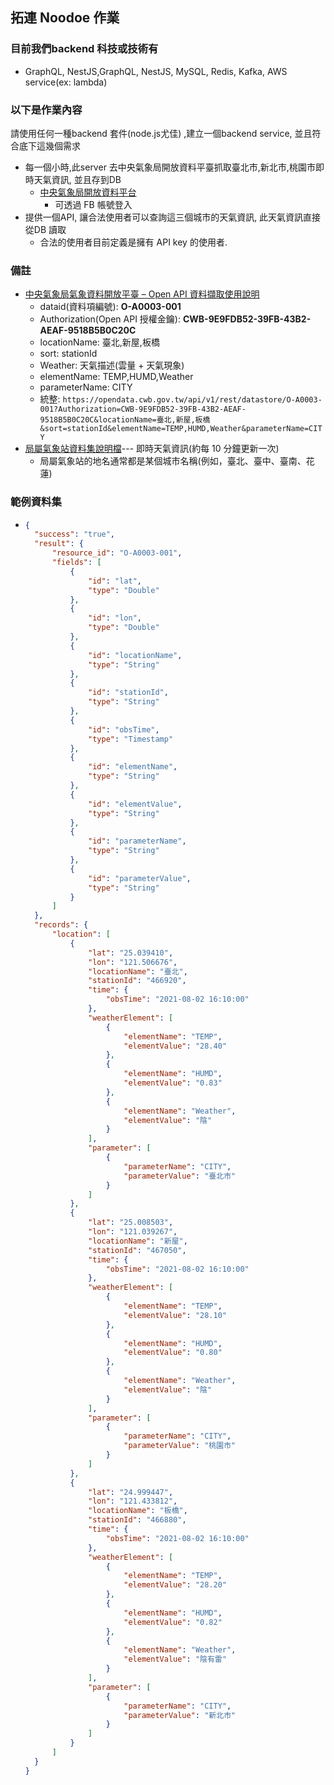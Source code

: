 拓連 Noodoe 作業
---

### 目前我們backend 科技或技術有
- GraphQL, NestJS,GraphQL, NestJS, MySQL, Redis, Kafka, AWS service(ex: lambda)

### 以下是作業內容
請使用任何一種backend 套件(node.js尤佳) ,建立一個backend service, 並且符合底下這幾個需求
- 每一個小時,此server 去中央氣象局開放資料平臺抓取臺北市,新北市,桃園市即時天氣資訊, 並且存到DB
  + [中央氣象局開放資料平台](https://opendata.cwb.gov.tw/index)
    * 可透過 FB 帳號登入
- 提供一個API, 讓合法使用者可以查詢這三個城市的天氣資訊, 此天氣資訊直接從DB 讀取
  + 合法的使用者目前定義是擁有 API key 的使用者.

### 備註
- [中央氣象局氣象資料開放平臺 – Open API 資料擷取使用說明](https://opendata.cwb.gov.tw/opendatadoc/CWB_Opendata_API_V1.2.pdf)
  + dataid(資料項編號): **O-A0003-001**
  + Authorization(Open API 授權金鑰): **CWB-9E9FDB52-39FB-43B2-AEAF-9518B5B0C20C**
  + locationName: 臺北,新屋,板橋
  + sort: stationId
  + Weather: 天氣描述(雲量 + 天氣現象)
  + elementName: TEMP,HUMD,Weather
  + parameterName: CITY
  + 統整: `https://opendata.cwb.gov.tw/api/v1/rest/datastore/O-A0003-001?Authorization=CWB-9E9FDB52-39FB-43B2-AEAF-9518B5B0C20C&locationName=臺北,新屋,板橋&sort=stationId&elementName=TEMP,HUMD,Weather&parameterName=CITY`
- [局屬氣象站資料集說明檔](https://opendata.cwb.gov.tw/opendatadoc/DIV2/A0003-001.pdf)--- 即時天氣資訊(約每 10 分鐘更新一次)
  + 局屬氣象站的地名通常都是某個城市名稱(例如，臺北、臺中、臺南、花蓮)

### 範例資料集
- ```json
  {
    "success": "true",
    "result": {
        "resource_id": "O-A0003-001",
        "fields": [
            {
                "id": "lat",
                "type": "Double"
            },
            {
                "id": "lon",
                "type": "Double"
            },
            {
                "id": "locationName",
                "type": "String"
            },
            {
                "id": "stationId",
                "type": "String"
            },
            {
                "id": "obsTime",
                "type": "Timestamp"
            },
            {
                "id": "elementName",
                "type": "String"
            },
            {
                "id": "elementValue",
                "type": "String"
            },
            {
                "id": "parameterName",
                "type": "String"
            },
            {
                "id": "parameterValue",
                "type": "String"
            }
        ]
    },
    "records": {
        "location": [
            {
                "lat": "25.039410",
                "lon": "121.506676",
                "locationName": "臺北",
                "stationId": "466920",
                "time": {
                    "obsTime": "2021-08-02 16:10:00"
                },
                "weatherElement": [
                    {
                        "elementName": "TEMP",
                        "elementValue": "28.40"
                    },
                    {
                        "elementName": "HUMD",
                        "elementValue": "0.83"
                    },
                    {
                        "elementName": "Weather",
                        "elementValue": "陰"
                    }
                ],
                "parameter": [
                    {
                        "parameterName": "CITY",
                        "parameterValue": "臺北市"
                    }
                ]
            },
            {
                "lat": "25.008503",
                "lon": "121.039267",
                "locationName": "新屋",
                "stationId": "467050",
                "time": {
                    "obsTime": "2021-08-02 16:10:00"
                },
                "weatherElement": [
                    {
                        "elementName": "TEMP",
                        "elementValue": "28.10"
                    },
                    {
                        "elementName": "HUMD",
                        "elementValue": "0.80"
                    },
                    {
                        "elementName": "Weather",
                        "elementValue": "陰"
                    }
                ],
                "parameter": [
                    {
                        "parameterName": "CITY",
                        "parameterValue": "桃園市"
                    }
                ]
            },
            {
                "lat": "24.999447",
                "lon": "121.433812",
                "locationName": "板橋",
                "stationId": "466880",
                "time": {
                    "obsTime": "2021-08-02 16:10:00"
                },
                "weatherElement": [
                    {
                        "elementName": "TEMP",
                        "elementValue": "28.20"
                    },
                    {
                        "elementName": "HUMD",
                        "elementValue": "0.82"
                    },
                    {
                        "elementName": "Weather",
                        "elementValue": "陰有雷"
                    }
                ],
                "parameter": [
                    {
                        "parameterName": "CITY",
                        "parameterValue": "新北市"
                    }
                ]
            }
        ]
    }
  }
  ```